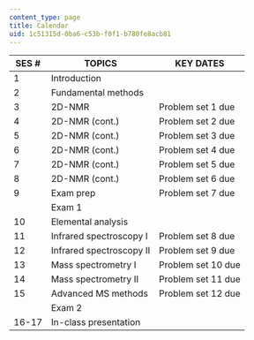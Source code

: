 ```yaml
---
content_type: page
title: Calendar
uid: 1c51315d-0ba6-c53b-f0f1-b780fe8acb81
---
```


| SES # | TOPICS | KEY DATES |
| --- | --- | --- |
| 1 | Introduction | &nbsp; |
| 2 | Fundamental methods | &nbsp; |
| 3 | 2D-NMR | Problem set 1 due |
| 4 | 2D-NMR (cont.) | Problem set 2 due |
| 5 | 2D-NMR (cont.) | Problem set 3 due |
| 6 | 2D-NMR (cont.) | Problem set 4 due |
| 7 | 2D-NMR (cont.) | Problem set 5 due |
| 8 | 2D-NMR (cont.) | Problem set 6 due |
| 9 | Exam prep | Problem set 7 due |
| &nbsp; | Exam 1 | &nbsp; |
| 10 | Elemental analysis | &nbsp; |
| 11 | Infrared spectroscopy I | Problem set 8 due |
| 12 | Infrared spectroscopy II | Problem set 9 due |
| 13 | Mass spectrometry I | Problem set 10 due |
| 14 | Mass spectrometry II | Problem set 11 due |
| 15 | Advanced MS methods | Problem set 12 due |
| &nbsp; | Exam 2 | &nbsp; |
| 16-17 | In-class presentation |